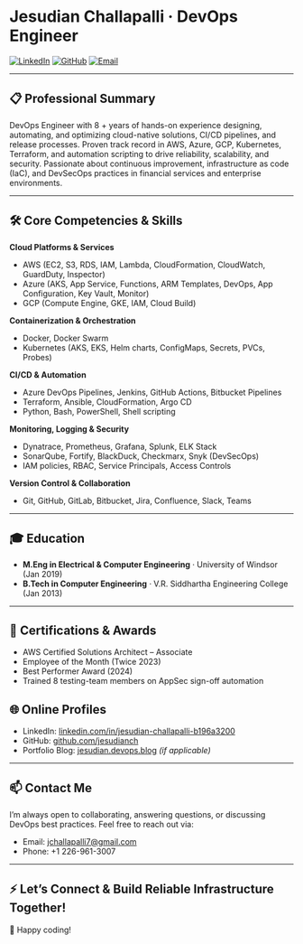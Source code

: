 # Jesudian Challapalli · DevOps Engineer

[![LinkedIn](https://img.shields.io/badge/LinkedIn-jesudian--challapalli-blue)](https://www.linkedin.com/in/jesudian-challapalli-b196a3200)
[![GitHub](https://img.shields.io/badge/GitHub-jesudianch-black)](https://github.com/jesudianch)
[![Email](https://img.shields.io/badge/Email-jchallapalli7@gmail.com-red)](mailto:jchallapalli7@gmail.com)

---

## 📋 Professional Summary

DevOps Engineer with 8 + years of hands-on experience designing, automating, and optimizing cloud-native solutions, CI/CD pipelines, and release processes. Proven track record in AWS, Azure, GCP, Kubernetes, Terraform, and automation scripting to drive reliability, scalability, and security. Passionate about continuous improvement, infrastructure as code (IaC), and DevSecOps practices in financial services and enterprise environments.

---

## 🛠 Core Competencies & Skills

**Cloud Platforms & Services**

* AWS (EC2, S3, RDS, IAM, Lambda, CloudFormation, CloudWatch, GuardDuty, Inspector)
* Azure (AKS, App Service, Functions, ARM Templates, DevOps, App Configuration, Key Vault, Monitor)
* GCP (Compute Engine, GKE, IAM, Cloud Build)

**Containerization & Orchestration**

* Docker, Docker Swarm
* Kubernetes (AKS, EKS, Helm charts, ConfigMaps, Secrets, PVCs, Probes)

**CI/CD & Automation**

* Azure DevOps Pipelines, Jenkins, GitHub Actions, Bitbucket Pipelines
* Terraform, Ansible, CloudFormation, Argo CD
* Python, Bash, PowerShell, Shell scripting

**Monitoring, Logging & Security**

* Dynatrace, Prometheus, Grafana, Splunk, ELK Stack
* SonarQube, Fortify, BlackDuck, Checkmarx, Snyk (DevSecOps)
* IAM policies, RBAC, Service Principals, Access Controls

**Version Control & Collaboration**

* Git, GitHub, GitLab, Bitbucket, Jira, Confluence, Slack, Teams

---

## 🎓 Education

* **M.Eng in Electrical & Computer Engineering** · University of Windsor (Jan 2019)
* **B.Tech in Computer Engineering** · V.R. Siddhartha Engineering College (Jan 2013)

---

## 🏅 Certifications & Awards

* AWS Certified Solutions Architect – Associate 
* Employee of the Month (Twice 2023)
* Best Performer Award (2024)
* Trained 8 testing-team members on AppSec sign-off automation




## 🌐 Online Profiles

* LinkedIn: [linkedin.com/in/jesudian-challapalli-b196a3200](https://www.linkedin.com/in/jesudian-challapalli-b196a3200)
* GitHub: [github.com/jesudianch](https://github.com/jesudianch)
* Portfolio Blog: [jesudian.devops.blog](https://jesudian.devops.blog) *(if applicable)*

---

## 📫 Contact Me

I’m always open to collaborating, answering questions, or discussing DevOps best practices. Feel free to reach out via:

* Email: [jchallapalli7@gmail.com](mailto:jchallapalli7@gmail.com)
* Phone: +1 226-961-3007

---

## ⚡ Let’s Connect & Build Reliable Infrastructure Together!

🚀 Happy coding!

